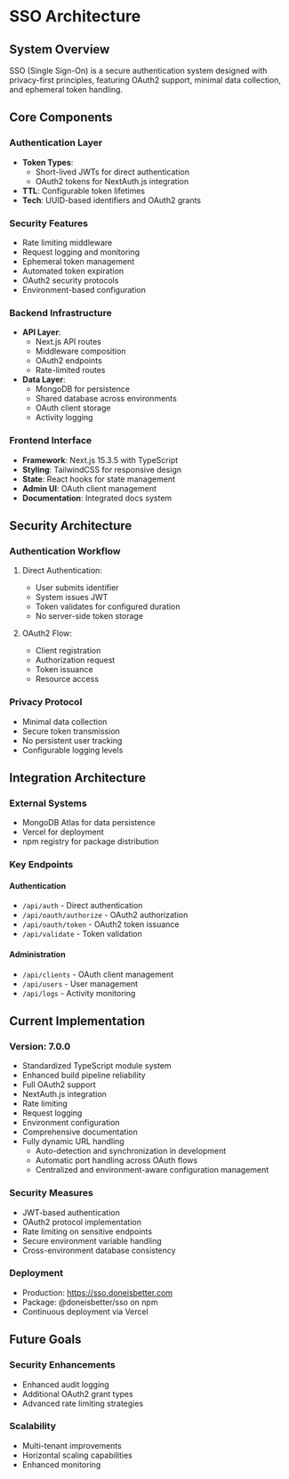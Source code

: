 # SSO Architecture

## System Overview

SSO (Single Sign-On) is a secure authentication system designed with privacy-first principles, featuring OAuth2 support, minimal data collection, and ephemeral token handling.

## Core Components

### Authentication Layer
- **Token Types**:
  - Short-lived JWTs for direct authentication
  - OAuth2 tokens for NextAuth.js integration
- **TTL**: Configurable token lifetimes
- **Tech**: UUID-based identifiers and OAuth2 grants

### Security Features
- Rate limiting middleware
- Request logging and monitoring
- Ephemeral token management
- Automated token expiration
- OAuth2 security protocols
- Environment-based configuration

### Backend Infrastructure
- **API Layer**: 
  - Next.js API routes
  - Middleware composition
  - OAuth2 endpoints
  - Rate-limited routes
- **Data Layer**: 
  - MongoDB for persistence
  - Shared database across environments
  - OAuth client storage
  - Activity logging

### Frontend Interface
- **Framework**: Next.js 15.3.5 with TypeScript
- **Styling**: TailwindCSS for responsive design
- **State**: React hooks for state management
- **Admin UI**: OAuth client management
- **Documentation**: Integrated docs system

## Security Architecture

### Authentication Workflow
1. Direct Authentication:
   - User submits identifier
   - System issues JWT
   - Token validates for configured duration
   - No server-side token storage

2. OAuth2 Flow:
   - Client registration
   - Authorization request
   - Token issuance
   - Resource access

### Privacy Protocol
- Minimal data collection
- Secure token transmission
- No persistent user tracking
- Configurable logging levels

## Integration Architecture

### External Systems
- MongoDB Atlas for data persistence
- Vercel for deployment
- npm registry for package distribution

### Key Endpoints

#### Authentication
- `/api/auth` - Direct authentication
- `/api/oauth/authorize` - OAuth2 authorization
- `/api/oauth/token` - OAuth2 token issuance
- `/api/validate` - Token validation

#### Administration
- `/api/clients` - OAuth client management
- `/api/users` - User management
- `/api/logs` - Activity monitoring

## Current Implementation

### Version: 7.0.0
- Standardized TypeScript module system
- Enhanced build pipeline reliability
- Full OAuth2 support
- NextAuth.js integration
- Rate limiting
- Request logging
- Environment configuration
- Comprehensive documentation
- Fully dynamic URL handling
  - Auto-detection and synchronization in development
  - Automatic port handling across OAuth flows
  - Centralized and environment-aware configuration management

### Security Measures
- JWT-based authentication
- OAuth2 protocol implementation
- Rate limiting on sensitive endpoints
- Secure environment variable handling
- Cross-environment database consistency

### Deployment
- Production: https://sso.doneisbetter.com
- Package: @doneisbetter/sso on npm
- Continuous deployment via Vercel

## Future Goals

### Security Enhancements
- Enhanced audit logging
- Additional OAuth2 grant types
- Advanced rate limiting strategies

### Scalability
- Multi-tenant improvements
- Horizontal scaling capabilities
- Enhanced monitoring
